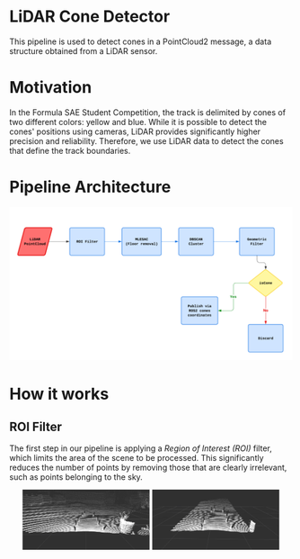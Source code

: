 # LiDAR Cone Detector
This pipeline is used to detect cones in a PointCloud2 message, a data structure obtained from a LiDAR sensor.
# Motivation
In the Formula SAE Student Competition, the track is delimited by cones of two different colors: yellow and blue. While it is possible to detect the cones' positions using cameras, LiDAR provides significantly higher precision and reliability. Therefore, we use LiDAR data to detect the cones that define the track boundaries.
# Pipeline Architecture

![Preview](pipeline.png)

# How it works
## ROI Filter
The first step in our pipeline is applying a *Region of Interest (ROI)* filter, which limits the area of the scene to be processed. This significantly reduces the number of points by removing those that are clearly irrelevant, such as points belonging to the sky.
<p align="center">
  <img src="lidar_view.png" width="45%" title="Original View"/>
  <img src="roi_view.png" width="45%" title="ROI View"/>
</p>
